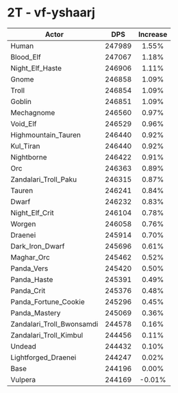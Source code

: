 # 2T - vf-yshaarj
| Actor | DPS | Increase |
|---|:---:|:---:|
|Human|247989|1.55%|
|Blood_Elf|247067|1.18%|
|Night_Elf_Haste|246906|1.11%|
|Gnome|246858|1.09%|
|Troll|246854|1.09%|
|Goblin|246851|1.09%|
|Mechagnome|246560|0.97%|
|Void_Elf|246529|0.96%|
|Highmountain_Tauren|246440|0.92%|
|Kul_Tiran|246440|0.92%|
|Nightborne|246422|0.91%|
|Orc|246363|0.89%|
|Zandalari_Troll_Paku|246315|0.87%|
|Tauren|246241|0.84%|
|Dwarf|246232|0.83%|
|Night_Elf_Crit|246104|0.78%|
|Worgen|246058|0.76%|
|Draenei|245914|0.70%|
|Dark_Iron_Dwarf|245696|0.61%|
|Maghar_Orc|245462|0.52%|
|Panda_Vers|245420|0.50%|
|Panda_Haste|245391|0.49%|
|Panda_Crit|245376|0.48%|
|Panda_Fortune_Cookie|245296|0.45%|
|Panda_Mastery|245069|0.36%|
|Zandalari_Troll_Bwonsamdi|244578|0.16%|
|Zandalari_Troll_Kimbul|244456|0.11%|
|Undead|244432|0.10%|
|Lightforged_Draenei|244247|0.02%|
|Base|244196|0.00%|
|Vulpera|244169|-0.01%|
